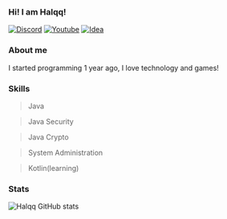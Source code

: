### Hi! I am Halqq! 

[![Discord](https://img.shields.io/badge/Discord-7289DA?style=for-the-badge&logo=discord&logoColor=white
)](https://discord.com/users/902361860471390248)
[![Youtube](https://img.shields.io/badge/YouTube-FF0000?style=for-the-badge&logo=youtube&logoColor=white)](https://www.youtube.com/channel/UCCuUwk8v1CY-Ky50govD2Xw)
[![Idea](https://img.shields.io/badge/IntelliJ_IDEA-000000.svg?style=for-the-badge&logo=intellij-idea&logoColor=white)]()

### About me
I started programming 1 year ago, I love technology and games!

### Skills

> Java

> Java Security

> Java Crypto

> System Administration

> Kotlin(learning)

### Stats

![Halqq GitHub stats](https://github-readme-stats.vercel.app/api?username=Halqq&show_icons=true&theme=tokyonight)

